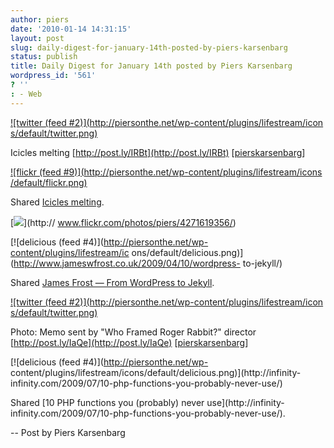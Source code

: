 ```yaml
---
author: piers
date: '2010-01-14 14:31:15'
layout: post
slug: daily-digest-for-january-14th-posted-by-piers-karsenbarg
status: publish
title: Daily Digest for January 14th posted by Piers Karsenbarg
wordpress_id: '561'
? ''
: - Web
---
```


[![twitter (feed #2)](http://piersonthe.net/wp-content/plugins/lifestream/icon
s/default/twitter.png)](http://twitter.com/pierskarsenbarg/statuses/7707049086
)

Icicles melting [http://post.ly/IRBt](http://post.ly/IRBt)
[[pierskarsenbarg](http://twitter.com/pierskarsenbarg/statuses/7707049086)]

[![flickr (feed #9)](http://piersonthe.net/wp-content/plugins/lifestream/icons
/default/flickr.png)](http://www.flickr.com/photos/piers/4271619356/)

Shared [Icicles melting](http://www.flickr.com/photos/piers/4271619356/).

[![](http://farm5.static.flickr.com/4070/4271619356_7184d71654_s.jpg)](http://
www.flickr.com/photos/piers/4271619356/)

[![delicious (feed #4)](http://piersonthe.net/wp-content/plugins/lifestream/ic
ons/default/delicious.png)](http://www.jameswfrost.co.uk/2009/04/10/wordpress-
to-jekyll/)

Shared [James Frost — From WordPress to
Jekyll](http://www.jameswfrost.co.uk/2009/04/10/wordpress-to-jekyll/).

[![twitter (feed #2)](http://piersonthe.net/wp-content/plugins/lifestream/icon
s/default/twitter.png)](http://twitter.com/pierskarsenbarg/statuses/7742852932
)

Photo: Memo sent by "Who Framed Roger Rabbit?" director
[http://post.ly/IaQe](http://post.ly/IaQe)
[[pierskarsenbarg](http://twitter.com/pierskarsenbarg/statuses/7742852932)]

[![delicious (feed #4)](http://piersonthe.net/wp-
content/plugins/lifestream/icons/default/delicious.png)](http://infinity-
infinity.com/2009/07/10-php-functions-you-probably-never-use/)

Shared [10 PHP functions you (probably) never use](http://infinity-
infinity.com/2009/07/10-php-functions-you-probably-never-use/).

  
-- Post by Piers Karsenbarg

